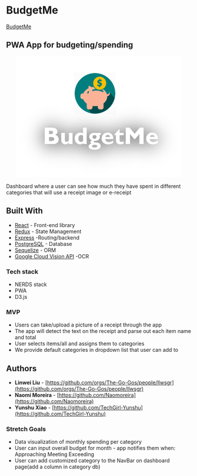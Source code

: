 # BudgetMe

[BudgetMe](https://gogos-budgetme.herokuapp.com/)

## PWA App for budgeting/spending

<p align="center">
  <a href="https://gogos-budgetme.herokuapp.com/">
    <img alt="BudgetMe" src='./budgetMe.png' width="450">
  </a>
</p>

Dashboard where a user can see how much they have spent in different categories that will use a receipt image or e-receipt

## Built With

* [React](https://reactjs.org/) - Front-end library
* [Redux](https://redux.js.org/) - State Management
* [Express](https://expressjs.com/) -Routing/backend
* [PostgreSQL](https://www.postgresql.org/) - Database
* [Sequelize](http://docs.sequelizejs.com/) - ORM
* [Google Cloud Vision API](https://cloud.google.com/vision/docs/) -OCR

### Tech stack

* NERDS stack
* PWA
* D3.js

### MVP

* Users can take/upload a picture of a receipt through the app
* The app will detect the text on the receipt and parse out each item name and total
* User selects items/all and assigns them to categories
* We provide default categories in dropdown list that user can add to

## Authors

* **Linwei Liu** - [https://github.com/orgs/The-Go-Gos/people/llwsgr](https://github.com/orgs/The-Go-Gos/people/llwsgr)
* **Naomi Moreira** - [https://github.com/Naomoreira](https://github.com/Naomoreira)
* **Yunshu Xiao** - [https://github.com/TechGirl-Yunshu](https://github.com/TechGirl-Yunshu)

### Stretch Goals

* Data visualization of monthly spending per category
* User can input overall budget for month - app notifies them when:
  Approaching
  Meeting
  Exceeding
* User can add customized category to the NavBar on dashboard page(add a column in category db)
